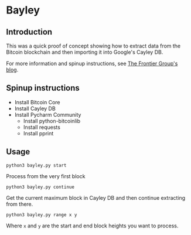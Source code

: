 # Bayley
## Introduction
This was a quick proof of concept showing how to extract data from the Bitcoin blockchain and then importing it into Google's Cayley DB.

For more information and spinup instructions, see [The Frontier Group's blog](http://http://blog.thefrontiergroup.com.au/2015/05/blockchain-analytics-with-cayley-db/).

## Spinup instructions

- Install Bitcoin Core
- Install Cayley DB
- Install Pycharm Community
    + Install python-bitcoinlib
    + Install requests
    + Install pprint

## Usage

`python3 bayley.py start`

Process from the very first block

`python3 bayley.py continue`

Get the current maximum block in Cayley DB and then continue extracting from there.

`python3 bayley.py range x y`

Where `x` and `y` are the start and end block heights you want to process.
